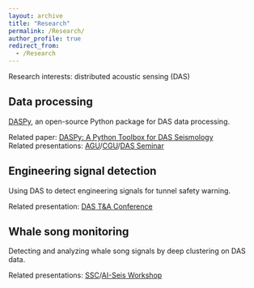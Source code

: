 ```yaml
---
layout: archive
title: "Research"
permalink: /Research/
author_profile: true
redirect_from: 
  - /Research
---
```


Research interests: distributed acoustic sensing (DAS)

Data processing
------
[DASPy](https://github.com/HMZ-03/DASPy/), an open-source Python package for DAS data processing.

Related paper: [DASPy: A Python Toolbox for DAS Seismology](/publications/2024-07-26-DASPy)  
Related presentations: [AGU](/publications/2024-12-10-DASPy-AGU24)/[CGU](/publications/2024-10-23-DASPy-CGU24)/[DAS Seminar](/publications/2024-04-14-DASPy-AFOST)

Engineering signal detection
------
Using DAS to detect engineering signals for tunnel safety warning.

Related presentation: [DAS T&A Conference](/publications/2024-12-10-EngineeringDetection-DAST&A)

Whale song monitoring
------
Detecting and analyzing whale song signals by deep clustering on DAS data.

Related presentations: [SSC](/publications/2023-08-08-WhaleDetection-SSC18)/[AI-Seis Workshop](/publications/2023-08-08-WhaleDetection-AIC4)